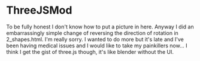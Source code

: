# ThreeJSMod

To be fully honest I don't know how to put a picture in here. Anyway I did an embarrassingly simple change of reversing the direction of rotation in 2_shapes.html. I'm really sorry. I wanted to do more but it's late and I've been having medical issues and I would like to take my painkillers now... I think I get the gist of three.js though, it's like blender without the UI.
